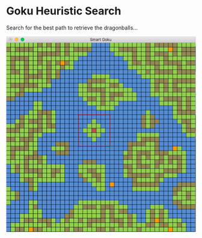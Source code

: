 # Goku Heuristic Search

Search for the best path to retrieve the dragonballs...

![Running program](https://raw.githubusercontent.com/carloscdias/goku-heuristic-search/master/images/example.png)

